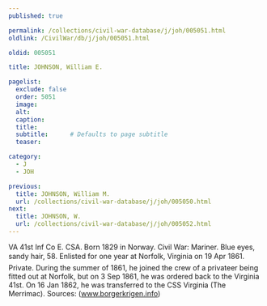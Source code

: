 ```yaml
---
published: true

permalink: /collections/civil-war-database/j/joh/005051.html
oldlink: /CivilWar/db/j/joh/005051.html

oldid: 005051

title: JOHNSON, William E.

pagelist:
  exclude: false
  order: 5051
  image: 
  alt:
  caption:
  title:
  subtitle:      # Defaults to page subtitle
  teaser:

category: 
  - J 
  - JOH

previous:
  title: JOHNSON, William M.
  url: /collections/civil-war-database/j/joh/005050.html  
next:
  title: JOHNSON, W.
  url: /collections/civil-war-database/j/joh/005052.html   
---
```

VA 41st Inf Co E. CSA. Born 1829 in Norway. Civil War: Mariner. Blue eyes, sandy hair, 5&#146;8&#148;. Enlisted for one year at Norfolk, Virginia on 19 Apr 1861. Private. During the summer of 1861, he joined the crew of a privateer being fitted out at Norfolk, but on 3 Sep 1861, he was ordered back to the Virginia 41st. On 16 Jan 1862, he was transferred to the CSS Virginia (The Merrimac). Sources: (www.borgerkrigen.info)